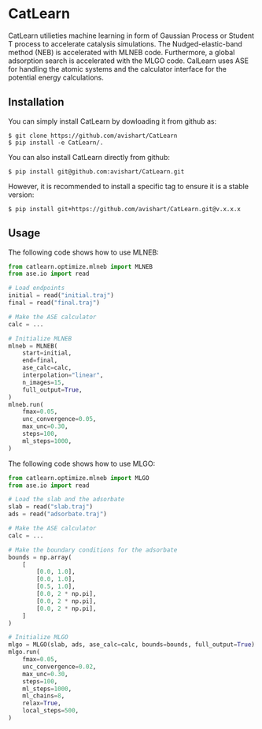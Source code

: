 # CatLearn

CatLearn utilieties machine learning in form of Gaussian Process or Student T process to accelerate catalysis simulations. The Nudged-elastic-band method (NEB) is accelerated with MLNEB code. Furthermore, a global adsorption search is accelerated with the MLGO code. 
CalLearn uses ASE for handling the atomic systems and the calculator interface for the potential energy calculations.

## Installation

You can simply install CatLearn by dowloading it from github as:
```shell
$ git clone https://github.com/avishart/CatLearn
$ pip install -e CatLearn/.
```

You can also install CatLearn directly from github:
```shell
$ pip install git@github.com:avishart/CatLearn.git
```

However, it is recommended to install a specific tag to ensure it is a stable version:
```shell
$ pip install git+https://github.com/avishart/CatLearn.git@v.x.x.x
```

## Usage

The following code shows how to use MLNEB:
```python
from catlearn.optimize.mlneb import MLNEB
from ase.io import read

# Load endpoints
initial = read("initial.traj")
final = read("final.traj")

# Make the ASE calculator
calc = ...

# Initialize MLNEB
mlneb = MLNEB(
    start=initial,
    end=final,
    ase_calc=calc,
    interpolation="linear",
    n_images=15,
    full_output=True,
)
mlneb.run(
    fmax=0.05,
    unc_convergence=0.05,
    max_unc=0.30,
    steps=100,
    ml_steps=1000,
)

```

The following code shows how to use MLGO:
```python
from catlearn.optimize.mlneb import MLGO
from ase.io import read

# Load the slab and the adsorbate
slab = read("slab.traj")
ads = read("adsorbate.traj")

# Make the ASE calculator
calc = ...

# Make the boundary conditions for the adsorbate
bounds = np.array(
    [
        [0.0, 1.0],
        [0.0, 1.0],
        [0.5, 1.0],
        [0.0, 2 * np.pi],
        [0.0, 2 * np.pi],
        [0.0, 2 * np.pi],
    ]
)

# Initialize MLGO
mlgo = MLGO(slab, ads, ase_calc=calc, bounds=bounds, full_output=True)
mlgo.run(
    fmax=0.05,
    unc_convergence=0.02,
    max_unc=0.30,
    steps=100,
    ml_steps=1000,
    ml_chains=8,
    relax=True,
    local_steps=500,
)

```

